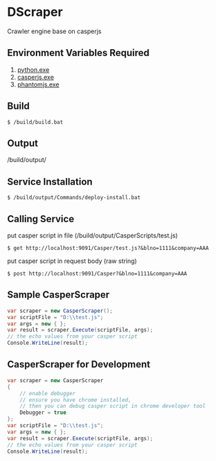 # DScraper
Crawler engine base on casperjs

Environment Variables Required
------------
1. [python.exe](https://www.python.org/)
2. [casperjs.exe](http://casperjs.org/)
3. [phantomjs.exe](http://phantomjs.org/)

Build
------------
```shell
$ /build/build.bat
```

Output
------------
/build/output/

Service Installation
-------------
```shell
$ /build/output/Commands/deploy-install.bat
```

Calling Service
-------------
put casper script in file (/build/output/CasperScripts/test.js)
```shell
$ get http://localhost:9091/Casper/test.js?&blno=1111&company=AAA
```
put casper script in request body (raw string)
```shell
$ post http://localhost:9091/Casper?&blno=1111&company=AAA
```

Sample CasperScraper
------------
```c#
var scraper = new CasperScraper();
var scriptFile = "D:\\test.js";
var args = new { };
var result = scraper.Execute(scriptFile, args);
// the echo values from your casper script
Console.WriteLine(result);
```

CasperScraper for Development
------------
```c#
var scraper = new CasperScraper
{
    // enable debugger
    // ensure you have chrome installed,
    // then you can debug casper script in chrome developer tool
    Debugger = true
};
var scriptFile = "D:\\test.js";
var args = new { };
var result = scraper.Execute(scriptFile, args);
// the echo values from your casper script
Console.WriteLine(result);
```
